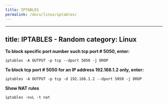 ```yaml
---
title: IPTABLES
permalink: /docs/linux/iptables/
---
```

---
title: IPTABLES - Random
category: Linux
---

**To block specific port number such tcp port # 5050, enter:**
```
iptables -A OUTPUT -p tcp --dport 5050 -j DROP
```

**To block tcp port # 5050 for an IP address 192.168.1.2 only, enter:**
```
iptables -A OUTPUT -p tcp -d 192.168.1.2 --dport 5050 -j DROP
```

**Show NAT rules**
```
iptables -nvL -t nat
```
